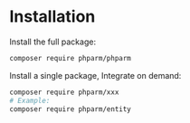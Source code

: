 
# Installation

Install the full package:

```bash
composer require phparm/phparm
```

Install a single package, Integrate on demand:
```bash
composer require phparm/xxx
# Example:
composer require phparm/entity
```